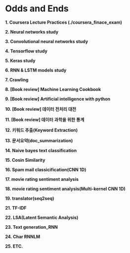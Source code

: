 # Odds and Ends



**1. Coursera Lecture Practices (./coursera_finace_exam)**


**2. Neural networks study**


**3. Convolutional neural networks study**


**4. Tensorflow study**


**5. Keras study**


**6. RNN & LSTM models study**


**7. Crawling**


**8. [Book review] Machine Learning Cookbook**


**9. [Book review] Artificial intelligence with python**


**10. [Book review] 데이터 전처리 대전**


**11. [Book review] 데이터 과학을 위한 통계**


**12. 키워드 추출(Keyword Extraction)**


**13. 문서요약(doc_summarization)**


**14. Naive bayes text classification**


**15. Cosin Similarity**


**16. Spam mail classicification(CNN 1D)**


**17. movie rating sentiment analysis**


**18. movie rating sentiment analysis(Multi-kernel CNN 1D)**


**19. translator(seq2seq)**


**21. TF-IDF**


**22. LSA(Latent Semantic Analysis)**


**23. Text generation_RNN**


**24. Char RNNLM**


**25. ETC.**



